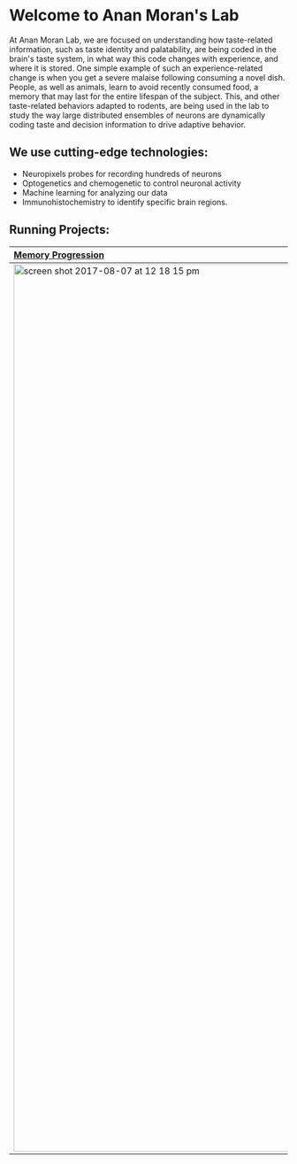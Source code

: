 # Welcome to Anan Moran's Lab
At Anan Moran Lab, we are focused on understanding how taste-related information, such as taste identity and palatability, are being coded in the brain's taste system, in what way this code changes with experience, and where it is stored. One simple example of such an experience-related change is when you get a severe malaise following consuming a novel dish. People, as well as animals, learn to avoid recently consumed food, a memory that may last for the entire lifespan of the subject. This, and other taste-related behaviors adapted to rodents, are being used in the lab to study the way large distributed ensembles of neurons are dynamically coding taste and decision information to drive adaptive behavior.    


## We use cutting-edge technologies:
- Neuropixels probes for recording hundreds of neurons
- Optogenetics and chemogenetic to control neuronal activity
- Machine learning  for analyzing our data
- Immunohistochemistry to identify specific brain regions.

## Running Projects: 

| [Memory Progression](https://www.ananmoranlab.sites.tau.ac.il/research)        | [Social Interactions](https://www.ananmoranlab.sites.tau.ac.il/research)           | [Ongoing Activity & Memory](https://www.ananmoranlab.sites.tau.ac.il/research)   | [Bitter Taste Logic](https://www.ananmoranlab.sites.tau.ac.il/research)  |
|:------------- |:-------------:|:-------------:| -----:|
| <img width="1604" alt="screen shot 2017-08-07 at 12 18 15 pm" src="https://static.wixstatic.com/media/341c28_68fe280611644a1e8877e77b55b89014~mv2.png/v1/fill/w_756,h_566,al_c,q_90,usm_0.66_1.00_0.01,enc_auto/6-8.png">      | <img width="1604" alt="screen shot 2017-08-07 at 12 18 15 pm" src="https://static.wixstatic.com/media/341c28_6cb8557490014472bebdac1dd911ceb8~mv2.png/v1/crop/x_0,y_0,w_544,h_450/fill/w_653,h_540,al_c,lg_1,q_85,enc_auto/341c28_6cb8557490014472bebdac1dd911ceb8~mv2.png"> | <img width="1604" alt="screen shot 2017-08-07 at 12 18 15 pm" src="https://user-images.githubusercontent.com/1942359/58953841-ded7b200-8797-11e9-9b2c-0b352c62999a.png"> | <img width="1604" alt="screen shot 2017-08-07 at 12 18 15 pm" src="https://static.wixstatic.com/media/341c28_fad592f14e114282ab512652fe7939a0~mv2.png/v1/fill/w_706,h_706,al_c,q_90,usm_0.66_1.00_0.01,enc_auto/DALL%C2%B7E%202023-07-14%2015_45_33%20-%20a%20photo%20of%20a%20rat's%20facial%20expression%20following%20tasting%20a%20bitt.png">  |
